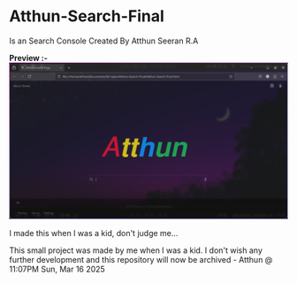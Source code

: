 # Atthun-Search-Final
Is an Search Console Created By Atthun Seeran R.A

**Preview :-**
![Preview](Preview.png)

I made this when I was a kid, don't judge me...

This small project was made by me when I was a kid. I don't wish any further development and this repository will now be archived - Atthun @ 11:07PM Sun, Mar 16 2025
